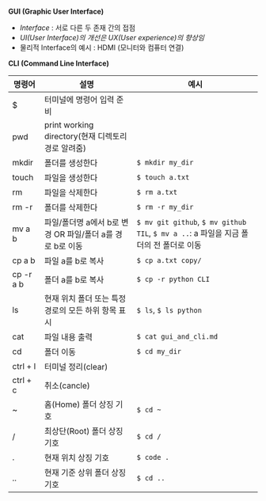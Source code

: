 **GUI (Graphic User Interface)**
- *Interface* : 서로 다른 두 존재 간의 접점
- *UI(User Interface)의 개선은 UX(User experience)의 향상임*
- 물리적 Interface의 예시 : HDMI (모니터와 컴퓨터 연결)

**CLI (Command Line Interface)**

|명령어|설명|예시|
|---|---|---|
|$|터미널에 명령어 입력 준비| |
|pwd|print working directory(현재 디렉토리 경로 알려줌)||
|mkdir|폴더를 생성한다|`$ mkdir my_dir`|
|touch|파일을 생성한다|`$ touch a.txt`|
|rm|파일을 삭제한다|`$ rm a.txt`|
|rm -r|폴더를 삭제한다|`$ rm -r my_dir`|
|mv a b|파일/폴더명 a에서 b로 변경 OR 파일/폴더 a를 경로 b로 이동|`$ mv git github`, `$ mv github TIL`, `$ mv a ..`: a 파일을 지금 폴더의 전 폴더로 이동|
|cp a b|파일 a를 b로 복사|`$ cp a.txt copy/`|
|cp -r a b|폴더 a를 b로 복사|`$ cp -r python CLI`|
|ls|현재 위치 폴더 또는 특정 경로의 모든 하위 항목 표시|`$ ls`, `$ ls python`|
|cat|파일 내용 출력|`$ cat gui_and_cli.md`|
|cd|폴더 이동|`$ cd my_dir`|
|ctrl + l|터미널 정리(clear)| |
|ctrl + c|취소(cancle)| |
|~|홈(Home) 폴더 상징 기호|`$ cd ~`|
|/|최상단(Root) 폴더 상징 기호|`$ cd /`|
|.|현재 위치 상징 기호|`$ code .`|
|..|현재 기준 상위 폴더 상징 기호|`$ cd ..`|